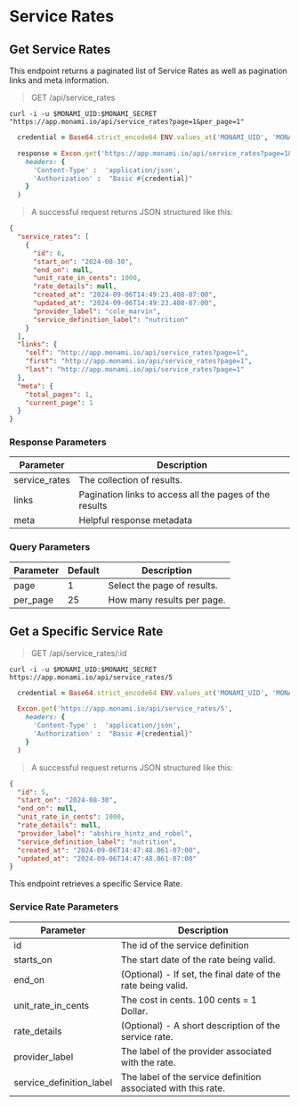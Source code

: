 # Service Rates

## Get Service Rates

This endpoint returns a paginated list of Service Rates as well as pagination links and meta information.

> GET /api/service_rates

```shell
curl -i -u $MONAMI_UID:$MONAMI_SECRET "https://app.monami.io/api/service_rates?page=1&per_page=1"
```

```ruby
  credential = Base64.strict_encode64 ENV.values_at('MONAMI_UID', 'MONAMI_SECRET').join(':')

  response = Excon.get('https://app.monami.io/api/service_rates?page=1&per_page=1',
    headers: {
      'Content-Type' :  'application/json',
      'Authorization' :  "Basic #{credential}"
    }
  )
```

> A successful request returns JSON structured like this:

```json
{
  "service_rates": [
    {
      "id": 6,
      "start_on": "2024-08-30",
      "end_on": null,
      "unit_rate_in_cents": 1000,
      "rate_details": null,
      "created_at": "2024-09-06T14:49:23.408-07:00",
      "updated_at": "2024-09-06T14:49:23.408-07:00",
      "provider_label": "cole_marvin",
      "service_definition_label": "nutrition"
    }
  ],
  "links": {
    "self": "http://app.monami.io/api/service_rates?page=1",
    "first": "http://app.monami.io/api/service_rates?page=1",
    "last": "http://app.monami.io/api/service_rates?page=1"
  },
  "meta": {
    "total_pages": 1,
    "current_page": 1
  }
}
```

### Response Parameters

| Parameter     | Description                                             |
| ------------- | ------------------------------------------------------- |
| service_rates | The collection of results.                              |
| links         | Pagination links to access all the pages of the results |
| meta          | Helpful response metadata                               |

### Query Parameters

| Parameter | Default | Description                 |
| --------- | ------- | --------------------------- |
| page      | 1       | Select the page of results. |
| per_page  | 25      | How many results per page.  |

<!-- <aside class="success">
Remember — the info!
</aside> -->

## Get a Specific Service Rate

> GET /api/service_rates/:id

```shell
curl -i -u $MONAMI_UID:$MONAMI_SECRET https://app.monami.io/api/service_rates/5
```

```ruby
  credential = Base64.strict_encode64 ENV.values_at('MONAMI_UID', 'MONAMI_SECRET').join(':')

  Excon.get('https://app.monami.io/api/service_rates/5',
    headers: {
      'Content-Type' :  'application/json',
      'Authorization' :  "Basic #{credential}"
    }
  )
```

> A successful request returns JSON structured like this:

```json
{
  "id": 5,
  "start_on": "2024-08-30",
  "end_on": null,
  "unit_rate_in_cents": 1000,
  "rate_details": null,
  "provider_label": "abshire_hintz_and_robel",
  "service_definition_label": "nutrition",
  "created_at": "2024-09-06T14:47:48.061-07:00",
  "updated_at": "2024-09-06T14:47:48.061-07:00"
}
```

This endpoint retrieves a specific Service Rate.

<!-- <aside class="warning">Inside HTML code blocks like this one, you can't use Markdown, so use <code>&lt;code&gt;</code> blocks to denote code.</aside> -->

### Service Rate Parameters

| Parameter                | Description                                                    |
| ------------------------ | -------------------------------------------------------------- |
| id                       | The id of the service definition                               |
| starts_on                | The start date of the rate being valid.                        |
| end_on                   | (Optional) - If set, the final date of the rate being valid.   |
| unit_rate_in_cents       | The cost in cents. 100 cents = 1 Dollar.                       |
| rate_details             | (Optional) - A short description of the service rate.          |
| provider_label           | The label of the provider associated with the rate.            |
| service_definition_label | The label of the service definition associated with this rate. |
